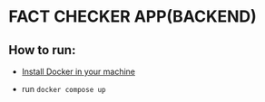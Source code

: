 # FACT CHECKER APP(BACKEND)

## How to run:

- [Install Docker in your machine](https://www.docker.com/get-started/)

- run ```docker compose up```